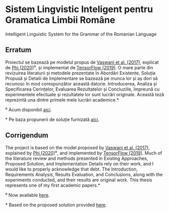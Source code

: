 # Sistem Lingvistic Inteligent pentru Gramatica Limbii Române

Intelligent Linguistic System for the Grammar of the Romanian Language

## Erratum

Proiectul se bazează pe modelul propus de [Vaswani et al. (2017)](https://arxiv.org/abs/1706.03762), explicat de [Phi (2020)](https://www.michaelphi.com/illustrated-guide-to-transformers)⁰, și implementat de [TensorFlow (2019)](https://www.tensorflow.org/text/tutorials/transformer). O mare parte din revizuirea literaturii și metodele prezentate în Abordări Existente, Soluția Propusă și Detalii de Implementare se bazează pe munca lor și aș dori să recunosc în mod corespunzător această datorie. Introducerea, Analiza și Specificarea Cerințelor, Evaluarea Rezultatelor și Concluziile, împreună cu experimentele efectuate și rezultatele lor sunt lucrări originale. Această teză reprezintă una dintre primele mele lucrări academice.*

⁰ Acum disponibil [aici](https://towardsdatascience.com/illustrated-guide-to-transformers-step-by-step-explanation-f74876522bc0).

\* Pe baza propunerii de soluție furnizată [aici](https://academia.stackexchange.com/questions/110162/just-realized-i-may-have-accidentally-plagiarized-some-of-my-bachelors-thesis#110166).

## Corrigendum

The project is based on the model proposed by [Vaswani et al. (2017)](https://arxiv.org/abs/1706.03762), explained by [Phi (2020)](https://www.michaelphi.com/illustrated-guide-to-transformers)⁰, and implemented by [TensorFlow (2019)](https://www.tensorflow.org/text/tutorials/transformer). Much of the literature review and methods presented in Existing Approaches, Proposed Solution, and Implementation Details rely on their work, and I would like to properly acknowledge that debt. The Introduction, Requirements Analysis, Results Evaluation, and Conclusions, along with the experiments conducted, and their results are original work. This thesis represents one of my first academic papers.*

⁰ Now available [here](https://towardsdatascience.com/illustrated-guide-to-transformers-step-by-step-explanation-f74876522bc0).

\* Based on the proposed solution provided [here](https://academia.stackexchange.com/questions/110162/just-realized-i-may-have-accidentally-plagiarized-some-of-my-bachelors-thesis#110166).
